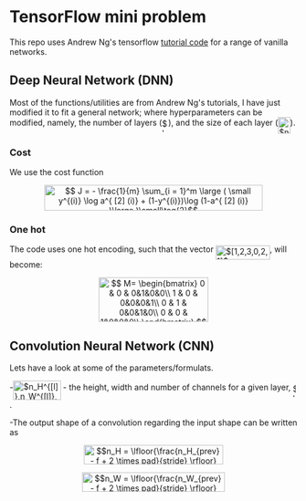 # TensorFlow mini problem
This repo uses Andrew Ng's tensorflow [tutorial code](deeplearning.ai) for a range of vanilla networks.

## Deep Neural Network (DNN)

Most of the functions/utilities are from Andrew Ng's tutorials, I have just modified it to fit a general network; where hyperparameters can be modified, namely, the number of layers (<img alt="$L$" src="svgs/ddcb483302ed36a59286424aa5e0be17.svg" align=middle width="11.14542pt" height="22.38192pt"/>), and the size of each layer (<img alt="$n^{[l]}$" src="svgs/8242f44bc9e80233af0d6944ea868001.svg" align=middle width="21.453465pt" height="29.12679pt"/>).



### Cost
We use the cost function 

<p align="center"><img alt="$$ J = - \frac{1}{m}  \sum_{i = 1}^m  \large ( \small y^{(i)} \log a^{ [2] (i)} + (1-y^{(i)})\log (1-a^{ [2] (i)} )\large )\small\tag{2}$$" src="svgs/4ebb7af73bc02d7114f54fbbf184538c.svg" align=middle width="381.0675pt" height="44.878845pt"/></p>

### One hot
The code uses one hot encoding, such that the vector <img alt="$[1,2,3,0,2,1]$" src="svgs/6c0f8e8e7ec24f899b68a9dc242496ce.svg" align=middle width="94.673535pt" height="24.56553pt"/>, will become:

<p align="center"><img alt="$$&#10;M=  \begin{bmatrix}&#10;    0 &amp; 0 &amp; 0&amp;1&amp;0&amp;0\\&#10;    1 &amp; 0 &amp; 0&amp;0&amp;0&amp;1\\&#10;&#9;0 &amp; 1 &amp; 0&amp;0&amp;1&amp;0\\&#10;&#9;0 &amp; 0 &amp; 1&amp;0&amp;0&amp;0\\&#10;  \end{bmatrix}&#10;$$" src="svgs/2b0f3a9a55890e3d077247d126a62837.svg" align=middle width="192.9345pt" height="78.794265pt"/></p>



## Convolution Neural Network (CNN)

Lets have a look at some of the parameters/formulats. 

-<img alt="$n_H^{[l]},n_W^{[l]},n_C^{[l]}$" src="svgs/f52c9f937e82f5aa3bbe4621962e8d2d.svg" align=middle width="83.134095pt" height="34.27314pt"/> - the height, width and number of channels for a given layer, <img alt="$l$" src="svgs/2f2322dff5bde89c37bcae4116fe20a8.svg" align=middle width="5.2088685pt" height="22.74591pt"/> .

-The output shape of a convolution regarding the input shape can be written as


<p align="center"><img alt="$$n_H = \lfloor{\frac{n_H_{prev} - f + 2 \times pad}{stride} \rfloor} +1$$" src="svgs/88eddbdc741c202ee16bb6a00ff4952e.svg" align=middle width="244.3716pt" height="33.769395pt"/></p>

<p align="center"><img alt="$$n_W = \lfloor{\frac{n_W_{prev} - f + 2 \times pad}{stride} \rfloor} +1$$" src="svgs/2be0fd5596580ecfa71b87f9370ae580.svg" align=middle width="249.3447pt" height="33.769395pt"/></p>





